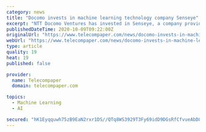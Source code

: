 ```yaml
---
category: news
title: "Docomo invests in machine learning technology company Senseye"
excerpt: "NTT Docomo Ventures has invested in Senseye, a company providing automatic predictive maintenance services for the manufacturing industry. Senseye's 'Senseye PdM' automatic predictive maintenance service uses the common algorithm library and failure database that Senseye has accumulated through its own research and"
publishedDateTime: 2020-10-09T09:22:00Z
originalUrl: "https://www.telecompaper.com/news/docomo-invests-in-machine-learning-technology-company-senseye--1357217"
webUrl: "https://www.telecompaper.com/news/docomo-invests-in-machine-learning-technology-company-senseye--1357217"
type: article
quality: 19
heat: 19
published: false

provider:
  name: Telecompaper
  domain: telecompaper.com

topics:
  - Machine Learning
  - AI

secured: "hK1Eyqquwh75zB9EaN2rxr1DS//QTq8WS3929T3Fy69idD9DGsRfCfvueAbD8Ap/cBW46Qef28hwMqdaJfkDVrHmKOMpXqt98ahkx53c5KRRdgNe4vJN/qkQ/1fAlS7E4wT6rGAOh1WMty3LCA+F5s+rmSs9kggpMWddvSSwFwB9yoNyRNNev6euZ9BcO+w7bg0CYCz+iFvTzvYgKETSd2HZ42Nnu6jUP2XiQqY2+C5mi2lO1Elq4bnN0wOX12P0ITZO9DY4QojVzI36aqilifkUBUfOR8PG4FFCW1rbhKN5CoF2Fn/61MDDCwpruKFDQgVwNA+3WHAoiNpqZ8PQhGQHN0C7lI8EFB4s+cX3chk=;p+B89/8Zg1Qia53luwo0IA=="
---
```


